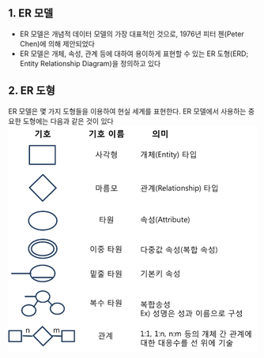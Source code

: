 ## 1. ER 모델
- ER 모델은 개념적 데이터 모델의 가장 대표적인 것으로, 1976년 피터 첸(Peter Chen)에 의해 제안되었다
- ER 모델은 개체, 속성, 관계 등에 대하여 용이하게 표현할 수 있는 ER 도형(ERD; Entity Relationship Diagram)을 정의하고 있다

## 2. ER 도형
ER 모델은 몇 가지 도형들을 이용하여 현실 세계를 표현한다. ER 모델에서 사용하는 중요한 도형에는 다음과 같은 것이 있다
![erd](../assets/R1280x0.png)
